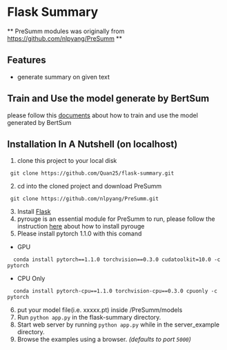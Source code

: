 # Flask Summary

** PreSumm modules was originally from https://github.com/nlpyang/PreSumm **

Features
--------
 * generate summary on given text

 Train and Use the model generate by BertSum
 -------------------------------------------
 please follow this [documents](https://github.com/Quan25/flask-summary/blob/master/guides.pdf) about how to train and use the model generated by BertSum

Installation In A Nutshell (on localhost)
--------------------------
 1. clone this project to your local disk
 ```
  git clone https://github.com/Quan25/flask-summary.git
 ```
 2. cd into the cloned project and download PreSumm
 ```
  git clone https://github.com/nlpyang/PreSumm.git
 ```
 3. Install [Flask](https://flask.palletsprojects.com/en/1.1.x/installation/#installation)
 4. pyrouge is an essential module for PreSumm to run, please follow the instruction [here](https://github.com/bheinzerling/pyrouge) about how to install pyrouge
 5. Please install pytorch 1.1.0 with this comand
 - GPU
```
  conda install pytorch==1.1.0 torchvision==0.3.0 cudatoolkit=10.0 -c pytorch
```
 - CPU Only
```
  conda install pytorch-cpu==1.1.0 torchvision-cpu==0.3.0 cpuonly -c pytorch
```
 6. put your model file(i.e. xxxxx.pt) inside /PreSumm/models
 7. Run `python app.py` in the flask-summary directory.
 8. Start web server by running `python app.py` while in the server_example directory.
 9. Browse the examples using a browser. *(defaults to port `5000`)*
